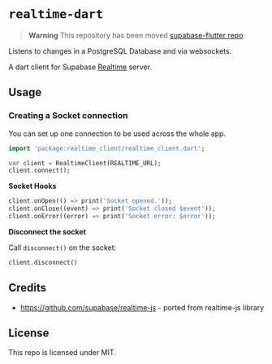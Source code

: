 # `realtime-dart`

> **Warning**
> This repository has been moved [supabase-flutter repo](https://github.com/supabase/supabase-flutter/tree/main/packages/realtime_client).

Listens to changes in a PostgreSQL Database and via websockets.

A dart client for Supabase [Realtime](https://github.com/supabase/realtime) server.

## Usage

### Creating a Socket connection

You can set up one connection to be used across the whole app.

```dart
import 'package:realtime_client/realtime_client.dart';

var client = RealtimeClient(REALTIME_URL);
client.connect();
```

**Socket Hooks**

```dart
client.onOpen(() => print('Socket opened.'));
client.onClose((event) => print('Socket closed $event'));
client.onError((error) => print('Socket error: $error'));
```

**Disconnect the socket**

Call `disconnect()` on the socket:

```dart
client.disconnect()
```

## Credits

- https://github.com/supabase/realtime-js - ported from realtime-js library

## License

This repo is licensed under MIT.
